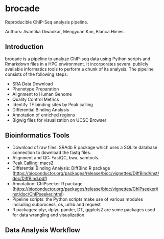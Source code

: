 brocade
======

Reproducible ChIP-Seq analysis pipeline.

Authors: Avantika Diwadkar, Mengyuan Kan, Blanca Himes.

## Introduction

brocade is a pipeline to analyze ChIP-seq data using Python scripts and Rmarkdown files in a HPC environment. It incorporates several publicly available informatics tools to perform a chunk of its analysis. The pipeline consists of the following steps:

* SRA Data Download
* Phenotype Preparation
* Alignment to Human Genome
* Quality Control Metrics
* Identify TF binding sites by Peak calling
* Differential Binding Analysis
* Annotation of enriched regions 
* Bigwig files for visualization on UCSC Browser


## Bioinformatics Tools
* Download of raw files: SRAdb R package which uses a SQLite database connection to download the fastq files.
* Alignment and QC: FastQC, bwa, samtools.
* Peak Calling: macs2
* Differential Binding Analysis: DiffBind R package (https://bioconductor.org/packages/release/bioc/vignettes/DiffBind/inst/doc/DiffBind.pdf)
* Annotation: ChIPseeker R package (https://bioconductor.org/packages/release/bioc/vignettes/ChIPseeker/inst/doc/ChIPseeker.html)
* Pipeline scripts: the Python scripts make use of various modules including subprocess, os, urllib and request
* R packages: plyr, dplyr, pander, DT, ggplots2 are some packages used for data wrangling and visualization.


## Data Analysis Workflow

